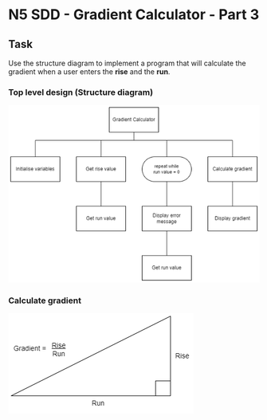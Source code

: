 # N5 SDD - Gradient Calculator - Part 3


## Task

Use the structure diagram to implement a program that will calculate the gradient when a user enters the __rise__ and the __run__.


### Top level design (Structure diagram)

![Structure diagram](assets/sd3.png)


### Calculate gradient

![Gradient calculation](assets/diagram.png)
